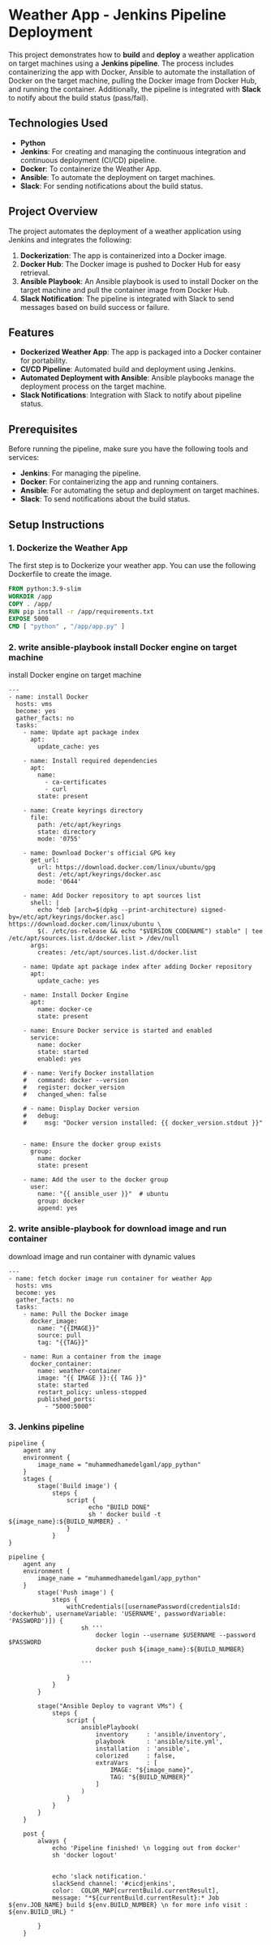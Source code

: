 # Weather App - Jenkins Pipeline Deployment

This project demonstrates how to **build** and **deploy** a weather application on target machines using a **Jenkins pipeline**. The process includes containerizing the app with Docker, Ansible to automate the installation of Docker on the target machine, pulling the Docker image from Docker Hub, and running the container. Additionally, the pipeline is integrated with **Slack** to notify about the build status (pass/fail).

## Technologies Used
- **Python**
- **Jenkins**: For creating and managing the continuous integration and continuous deployment (CI/CD) pipeline.
- **Docker**: To containerize the Weather App.
- **Ansible**: To automate the deployment on target machines.
- **Slack**: For sending notifications about the build status.

## Project Overview

The project automates the deployment of a weather application using Jenkins and integrates the following:

1. **Dockerization**: The app is containerized into a Docker image.
2. **Docker Hub**: The Docker image is pushed to Docker Hub for easy retrieval.
3. **Ansible Playbook**: An Ansible playbook is used to install Docker on the target machine and pull the container image from Docker Hub.
4. **Slack Notification**: The pipeline is integrated with Slack to send messages based on build success or failure.

## Features

- **Dockerized Weather App**: The app is packaged into a Docker container for portability.
- **CI/CD Pipeline**: Automated build and deployment using Jenkins.
- **Automated Deployment with Ansible**: Ansible playbooks manage the deployment process on the target machine.
- **Slack Notifications**: Integration with Slack to notify about pipeline status.

## Prerequisites

Before running the pipeline, make sure you have the following tools and services:

- **Jenkins**: For managing the pipeline.
- **Docker**: For containerizing the app and running containers.
- **Ansible**: For automating the setup and deployment on target machines.
- **Slack**: To send notifications about the build status.

## Setup Instructions

### 1. Dockerize the Weather App

The first step is to Dockerize your weather app. You can use the following Dockerfile to create the image.

```dockerfile
FROM python:3.9-slim 
WORKDIR /app 
COPY . /app/
RUN pip install -r /app/requirements.txt
EXPOSE 5000
CMD [ "python" , "/app/app.py" ]
```

### 2. write ansible-playbook install Docker engine on target machine 

install Docker engine on target machine 
```ansible-playbook
---
- name: install Docker 
  hosts: vms 
  become: yes 
  gather_facts: no 
  tasks: 
    - name: Update apt package index
      apt:
        update_cache: yes

    - name: Install required dependencies
      apt:
        name:
          - ca-certificates
          - curl
        state: present

    - name: Create keyrings directory
      file:
        path: /etc/apt/keyrings
        state: directory
        mode: '0755'

    - name: Download Docker's official GPG key
      get_url:
        url: https://download.docker.com/linux/ubuntu/gpg
        dest: /etc/apt/keyrings/docker.asc
        mode: '0644'

    - name: Add Docker repository to apt sources list
      shell: |
        echo "deb [arch=$(dpkg --print-architecture) signed-by=/etc/apt/keyrings/docker.asc] https://download.docker.com/linux/ubuntu \
        $(. /etc/os-release && echo "$VERSION_CODENAME") stable" | tee /etc/apt/sources.list.d/docker.list > /dev/null
      args:
        creates: /etc/apt/sources.list.d/docker.list

    - name: Update apt package index after adding Docker repository
      apt:
        update_cache: yes

    - name: Install Docker Engine
      apt:
        name: docker-ce
        state: present

    - name: Ensure Docker service is started and enabled
      service:
        name: docker
        state: started
        enabled: yes

    # - name: Verify Docker installation
    #   command: docker --version
    #   register: docker_version
    #   changed_when: false

    # - name: Display Docker version
    #   debug:
    #     msg: "Docker version installed: {{ docker_version.stdout }}"


    - name: Ensure the docker group exists
      group:
        name: docker
        state: present

    - name: Add the user to the docker group
      user:
        name: "{{ ansible_user }}"  # ubuntu
        group: docker
        append: yes    

```

### 2. write ansible-playbook for download image and run container

download image and run container with dynamic values  
```ansible-playbook
---
- name: fetch docker image run container for weather App 
  hosts: vms 
  become: yes 
  gather_facts: no 
  tasks: 
    - name: Pull the Docker image
      docker_image:
        name: "{{IMAGE}}"
        source: pull
        tag: "{{TAG}}"

    - name: Run a container from the image
      docker_container:
        name: weather-container
        image: "{{ IMAGE }}:{{ TAG }}"
        state: started
        restart_policy: unless-stopped
        published_ports:
          - "5000:5000"

```
### 3. Jenkins pipeline

```BUILD stage
pipeline {
    agent any
    environment {
        image_name = "muhammedhamedelgaml/app_python"
    }
    stages {
        stage('Build image') {
            steps {
                script {
                      echo "BUILD DONE"
                      sh ' docker build -t ${image_name}:${BUILD_NUMBER} . '
                }
            }
}       
```
```PUSH IMAGE stage
pipeline {
    agent any
    environment {
        image_name = "muhammedhamedelgaml/app_python"
    }
        stage('Push image') {
            steps {
                withCredentials([usernamePassword(credentialsId: 'dockerhub', usernameVariable: 'USERNAME', passwordVariable: 'PASSWORD')]) {   
                    sh '''
                        docker login --username $USERNAME --password $PASSWORD
                        docker push ${image_name}:${BUILD_NUMBER}

                    '''

                }
            }
        }      
```
```SETUP & DEPLOY stage  use ansible plugin to pass dynamic value
        stage("Ansible Deploy to vagrant VMs") {
            steps {
                script {
                    ansiblePlaybook(
                        inventory     : 'ansible/inventory',
                        playbook      : 'ansible/site.yml',
                        installation  : 'ansible',  
                        colorized     : false,
                        extraVars     : [
                            IMAGE: "${image_name}",
                            TAG: "${BUILD_NUMBER}"
                        ]
                    )
                }
            }
        }
    }     
```
```POST  // make integration with slack
    post {
        always {
            echo 'Pipeline finished! \n logging out from docker'
            sh 'docker logout'

              
            echo 'slack notification.'
            slackSend channel: '#cicdjenkins',
            color:  COLOR_MAP[currentBuild.currentResult],
            message: "*${currentBuild.currentResult}:* Job ${env.JOB_NAME} build ${env.BUILD_NUMBER} \n for more info visit : ${env.BUILD_URL} " 
        
        }
    }   
```
